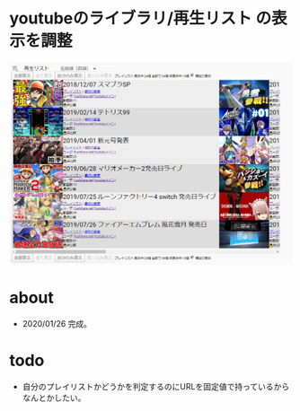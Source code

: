 # youtubeのライブラリ/再生リスト の表示を調整

![](https://raw.githubusercontent.com/fushihara/youtube-library-playlist-vue/fe903cbaef4566d5151498db489b1bbae868682e/doc/imgTemp-2020-01-26-02-27-55.png)

# about

- 2020/01/26 完成。

# todo

- 自分のプレイリストかどうかを判定するのにURLを固定値で持っているからなんとかしたい。
